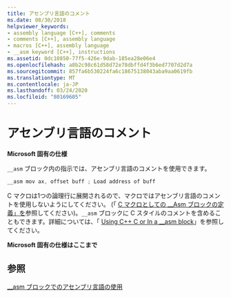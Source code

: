 ```yaml
---
title: アセンブリ言語のコメント
ms.date: 08/30/2018
helpviewer_keywords:
- assembly language [C++], comments
- comments [C++], assembly language
- macros [C++], assembly language
- __asm keyword [C++], instructions
ms.assetid: 0dc10850-77f5-426e-9dab-185ea28e06e4
ms.openlocfilehash: a8b2c98c61d58d72e78dbffd4f3b6ed7707d2d7a
ms.sourcegitcommit: 857fa6b530224fa6c18675138043aba9aa0619fb
ms.translationtype: MT
ms.contentlocale: ja-JP
ms.lasthandoff: 03/24/2020
ms.locfileid: "80169605"
---
```

# <a name="assembly-language-comments"></a>アセンブリ言語のコメント

**Microsoft 固有の仕様**

`__asm` ブロック内の指示では、アセンブリ言語のコメントを使用できます。

```cpp
__asm mov ax, offset buff ; Load address of buff
```

C マクロは1つの論理行に展開されるので、マクロではアセンブリ言語のコメントを使用しないようにしてください。 (「 [C マクロとしての __Asm ブロックの定義」を](../../assembler/inline/defining-asm-blocks-as-c-macros.md)参照してください)。`__asm` ブロックに C スタイルのコメントを含めることもできます。詳細については、「 [Using C++ C or In a __asm block](../../assembler/inline/using-c-or-cpp-in-asm-blocks.md)」を参照してください。

**Microsoft 固有の仕様はここまで**

## <a name="see-also"></a>参照

[__asm ブロックでのアセンブリ言語の使用](../../assembler/inline/using-assembly-language-in-asm-blocks.md)<br/>
